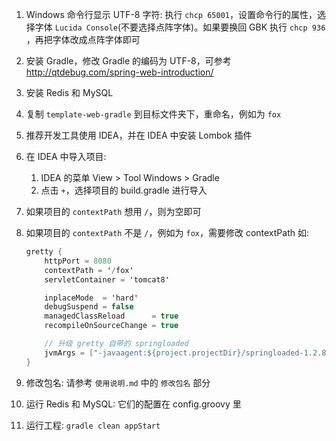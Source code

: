 1. Windows 命令行显示 UTF-8 字符: 执行 `chcp 65001`，设置命令行的属性，选择字体 `Lucida Console`(不要选择点阵字体)。如果要换回 GBK 执行 `chcp 936` ，再把字体改成点阵字体即可

2. 安装 Gradle，修改 Gradle 的编码为 UTF-8，可参考 <http://qtdebug.com/spring-web-introduction/>

3. 安装 Redis 和 MySQL

4.  复制 `template-web-gradle` 到目标文件夹下，重命名，例如为 `fox`

5.  推荐开发工具使用 IDEA，并在 IDEA 中安装 Lombok 插件

6. 在 IDEA 中导入项目: 

    1.  IDEA 的菜单 View > Tool Windows > Gradle
    2.  点击 `+`，选择项目的 build.gradle 进行导入

7. 如果项目的 `contextPath` 想用 `/`，则为空即可

8. 如果项目的 `contextPath` 不是 `/`，例如为 `fox`，需要修改 contextPath 如:
    ```java
    gretty {
        httpPort = 8080
        contextPath = '/fox'
        servletContainer = 'tomcat8'

        inplaceMode  = 'hard'
        debugSuspend = false
        managedClassReload      = true
        recompileOnSourceChange = true

        // 升级 gretty 自带的 springloaded
        jvmArgs = ["-javaagent:${project.projectDir}/springloaded-1.2.8.RELEASE.jar", '-noverify']
    }
    ```

9. 修改包名: 请参考 `使用说明.md` 中的 `修改包名` 部分

10. 运行 Redis 和 MySQL: 它们的配置在 config.groovy 里

11. 运行工程: `gradle clean appStart`

    ​

    ​

    ​